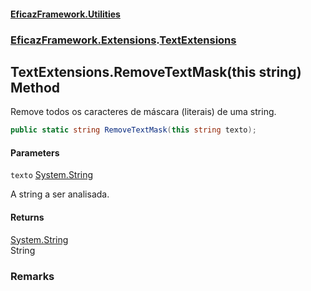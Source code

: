 #### [EficazFramework.Utilities](EficazFrameworkUtilities.md 'EficazFramework Utilities')
### [EficazFramework.Extensions](EficazFrameworkUtilities.md#EficazFramework.Extensions 'EficazFramework.Extensions').[TextExtensions](TextExtensions.md 'EficazFramework.Extensions.TextExtensions')

## TextExtensions.RemoveTextMask(this string) Method

Remove todos os caracteres de máscara (literais) de uma string.

```csharp
public static string RemoveTextMask(this string texto);
```
#### Parameters

<a name='EficazFramework.Extensions.TextExtensions.RemoveTextMask(thisstring).texto'></a>

`texto` [System.String](https://docs.microsoft.com/en-us/dotnet/api/System.String 'System.String')

A string a ser analisada.

#### Returns
[System.String](https://docs.microsoft.com/en-us/dotnet/api/System.String 'System.String')  
String

### Remarks